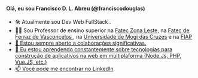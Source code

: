 <h4><b> Olá, eu sou Francisco D. L. Abreu (@franciscodouglas) </b> </h4>

- 🛠️ Atualmente sou Dev Web FullStack .
-  👨‍🏫 Sou Professor de ensino superior na <a href="http://www.fateczl.edu.br/">Fatec Zona Leste</a>, na <a href="http://fatecferraz.edu.br/">Fatec de Ferraz de Vasconcelos </a>, na <a href="https://www.umc.br/">Universidade de Mogi das Cruzes</a> e na <a href="https://www.fiap.com.br/"> FIAP 
- 👯 Estou sempre aberto a colaborações significativas.
- 🌱 Eu estou aprendendo constantemente sobre tecnologias para construção de aplicativos na web em multiplaforma (Node.Js, PHP, Vue.JS, etc.) 
- 📫 Você pode me encontrar no <a href="https://www.linkedin.com/in/franciscodougllas/">LinkedIn</a> 


<!---
franciscodouglas/franciscodouglas is a ✨ special ✨ repository because its `README.md` (this file) appears on your GitHub profile.
You can click the Preview link to take a look at your changes.
--->
